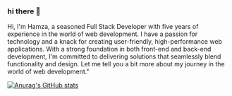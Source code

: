 ### hi there 👋

Hi, I'm Hamza, a seasoned Full Stack Developer with five years of experience in the world of web development. I have a passion for technology and a knack for creating user-friendly,
high-performance web applications. With a strong foundation in both front-end and back-end development, I'm committed to delivering solutions that seamlessly blend functionality and design.
Let me tell you a bit more about my journey in the world of web development."

[![Anurag's GitHub stats](https://github-readme-stats.vercel.app/api?username=Plufarch)](https://github.com/anuraghazra/github-readme-stats)
